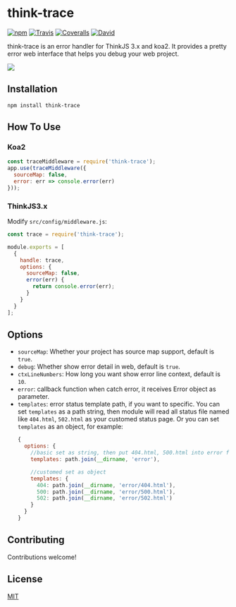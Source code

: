 # think-trace

[![npm](https://img.shields.io/npm/v/think-trace.svg?style=flat-square)]()
[![Travis](https://img.shields.io/travis/thinkjs/think-trace.svg?style=flat-square)]()
[![Coveralls](https://img.shields.io/coveralls/thinkjs/think-trace/master.svg?style=flat-square)]()
[![David](https://img.shields.io/david/thinkjs/think-trace.svg?style=flat-square)]()

think-trace is an error handler for ThinkJS 3.x and koa2. It provides a pretty error web interface that helps you debug your web project.

![](https://p1.ssl.qhimg.com/t0105986ac7dfc1c197.png)

## Installation

```
npm install think-trace
```

## How To Use


### Koa2

```js
const traceMiddleware = require('think-trace');
app.use(traceMiddleware({
  sourceMap: false,
  error: err => console.error(err)
}));
```

### ThinkJS3.x

Modify `src/config/middleware.js`:

```js
const trace = require('think-trace');

module.exports = [
  {
    handle: trace, 
    options: {
      sourceMap: false,
      error(err) {
        return console.error(err);
      }
    }
  }
];
```

## Options

- `sourceMap`: Whether your project has source map support, default is `true`.
- `debug`: Whether show error detail in web, default is `true`. 
- `ctxLineNumbers`: How long you want show error line context, default is `10`.
- `error`: callback function when catch error, it receives Error object as parameter.
- `templates`: error status template path, if you want to specific. You can set `templates` as a path string, then module will read all status file named like `404.html`, `502.html` as your customed status page. Or you can set `templates` as an object, for example:
    ```js
    {
      options: {
        //basic set as string, then put 404.html, 500.html into error folder
        templates: path.join(__dirname, 'error'),

        //customed set as object
        templates: {
          404: path.join(__dirname, 'error/404.html'),
          500: path.join(__dirname, 'error/500.html'),
          502: path.join(__dirname, 'error/502.html')
        }
      }
    }
    ```

## Contributing

Contributions welcome!

## License

[MIT](https://github.com/thinkjs/think-trace/blob/master/LICENSE)
